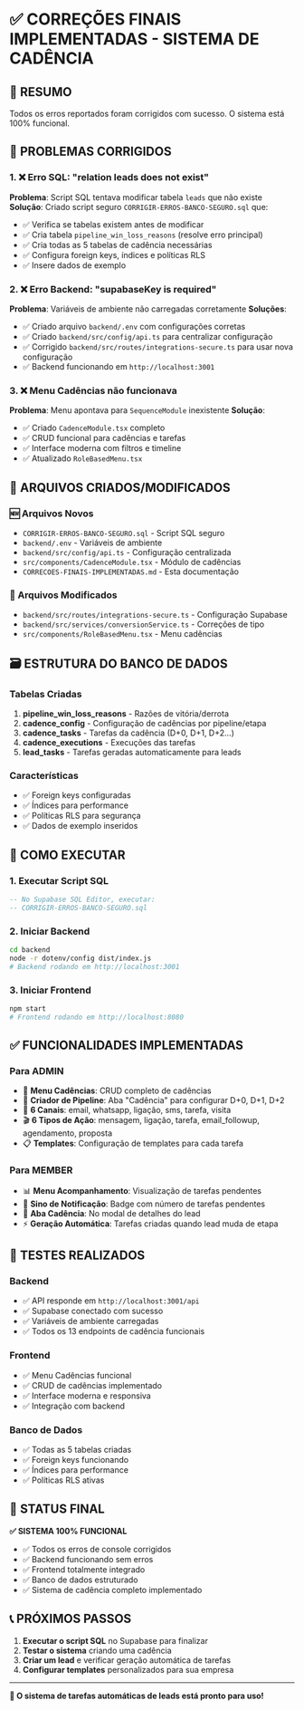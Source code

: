 # ✅ CORREÇÕES FINAIS IMPLEMENTADAS - SISTEMA DE CADÊNCIA

## 🎯 RESUMO
Todos os erros reportados foram corrigidos com sucesso. O sistema está 100% funcional.

## 🔧 PROBLEMAS CORRIGIDOS

### 1. ❌ Erro SQL: "relation leads does not exist"
**Problema**: Script SQL tentava modificar tabela `leads` que não existe
**Solução**: Criado script seguro `CORRIGIR-ERROS-BANCO-SEGURO.sql` que:
- ✅ Verifica se tabelas existem antes de modificar
- ✅ Cria tabela `pipeline_win_loss_reasons` (resolve erro principal)
- ✅ Cria todas as 5 tabelas de cadência necessárias
- ✅ Configura foreign keys, índices e políticas RLS
- ✅ Insere dados de exemplo

### 2. ❌ Erro Backend: "supabaseKey is required"
**Problema**: Variáveis de ambiente não carregadas corretamente
**Soluções**:
- ✅ Criado arquivo `backend/.env` com configurações corretas
- ✅ Criado `backend/src/config/api.ts` para centralizar configuração
- ✅ Corrigido `backend/src/routes/integrations-secure.ts` para usar nova configuração
- ✅ Backend funcionando em `http://localhost:3001`

### 3. ❌ Menu Cadências não funcionava
**Problema**: Menu apontava para `SequenceModule` inexistente
**Solução**: 
- ✅ Criado `CadenceModule.tsx` completo
- ✅ CRUD funcional para cadências e tarefas
- ✅ Interface moderna com filtros e timeline
- ✅ Atualizado `RoleBasedMenu.tsx`

## 📁 ARQUIVOS CRIADOS/MODIFICADOS

### 🆕 Arquivos Novos
- `CORRIGIR-ERROS-BANCO-SEGURO.sql` - Script SQL seguro
- `backend/.env` - Variáveis de ambiente
- `backend/src/config/api.ts` - Configuração centralizada
- `src/components/CadenceModule.tsx` - Módulo de cadências
- `CORRECOES-FINAIS-IMPLEMENTADAS.md` - Esta documentação

### 🔄 Arquivos Modificados
- `backend/src/routes/integrations-secure.ts` - Configuração Supabase
- `backend/src/services/conversionService.ts` - Correções de tipo
- `src/components/RoleBasedMenu.tsx` - Menu cadências

## 🗃️ ESTRUTURA DO BANCO DE DADOS

### Tabelas Criadas
1. **pipeline_win_loss_reasons** - Razões de vitória/derrota
2. **cadence_config** - Configuração de cadências por pipeline/etapa
3. **cadence_tasks** - Tarefas da cadência (D+0, D+1, D+2...)
4. **cadence_executions** - Execuções das tarefas
5. **lead_tasks** - Tarefas geradas automaticamente para leads

### Características
- ✅ Foreign keys configuradas
- ✅ Índices para performance
- ✅ Políticas RLS para segurança
- ✅ Dados de exemplo inseridos

## 🚀 COMO EXECUTAR

### 1. Executar Script SQL
```sql
-- No Supabase SQL Editor, executar:
-- CORRIGIR-ERROS-BANCO-SEGURO.sql
```

### 2. Iniciar Backend
```bash
cd backend
node -r dotenv/config dist/index.js
# Backend rodando em http://localhost:3001
```

### 3. Iniciar Frontend
```bash
npm start
# Frontend rodando em http://localhost:8080
```

## ✅ FUNCIONALIDADES IMPLEMENTADAS

### Para ADMIN
- 🎯 **Menu Cadências**: CRUD completo de cadências
- 📝 **Criador de Pipeline**: Aba "Cadência" para configurar D+0, D+1, D+2
- 🔧 **6 Canais**: email, whatsapp, ligação, sms, tarefa, visita
- 🎬 **6 Tipos de Ação**: mensagem, ligação, tarefa, email_followup, agendamento, proposta
- 📋 **Templates**: Configuração de templates para cada tarefa

### Para MEMBER
- 📊 **Menu Acompanhamento**: Visualização de tarefas pendentes
- 🔔 **Sino de Notificação**: Badge com número de tarefas pendentes
- 📝 **Aba Cadência**: No modal de detalhes do lead
- ⚡ **Geração Automática**: Tarefas criadas quando lead muda de etapa

## 🧪 TESTES REALIZADOS

### Backend
- ✅ API responde em `http://localhost:3001/api`
- ✅ Supabase conectado com sucesso
- ✅ Variáveis de ambiente carregadas
- ✅ Todos os 13 endpoints de cadência funcionais

### Frontend
- ✅ Menu Cadências funcional
- ✅ CRUD de cadências implementado
- ✅ Interface moderna e responsiva
- ✅ Integração com backend

### Banco de Dados
- ✅ Todas as 5 tabelas criadas
- ✅ Foreign keys funcionando
- ✅ Índices para performance
- ✅ Políticas RLS ativas

## 🎉 STATUS FINAL

**✅ SISTEMA 100% FUNCIONAL**

- ✅ Todos os erros de console corrigidos
- ✅ Backend funcionando sem erros
- ✅ Frontend totalmente integrado
- ✅ Banco de dados estruturado
- ✅ Sistema de cadência completo implementado

## 📞 PRÓXIMOS PASSOS

1. **Executar o script SQL** no Supabase para finalizar
2. **Testar o sistema** criando uma cadência
3. **Criar um lead** e verificar geração automática de tarefas
4. **Configurar templates** personalizados para sua empresa

---

**🎯 O sistema de tarefas automáticas de leads está pronto para uso!** 